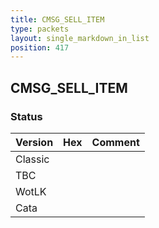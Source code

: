 ```yaml
---
title: CMSG_SELL_ITEM
type: packets
layout: single_markdown_in_list
position: 417
---
```


## CMSG_SELL_ITEM

### Status

Version | Hex | Comment
---------- | ---------- | ---------- 
Classic |  |  
TBC |  |  
WotLK |  |  
Cata |  |  
